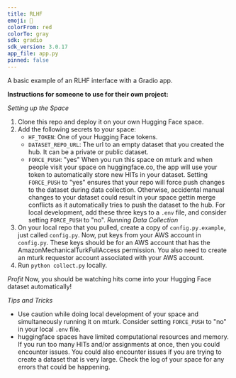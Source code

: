 ```yaml
---
title: RLHF
emoji: 🏢
colorFrom: red
colorTo: gray
sdk: gradio
sdk_version: 3.0.17
app_file: app.py
pinned: false
---
```


A basic example of an RLHF interface with a Gradio app.

**Instructions for someone to use for their own project:**

*Setting up the Space*
1. Clone this repo and deploy it on your own Hugging Face space.
2. Add the following secrets to your space:
   - `HF_TOKEN`: One of your Hugging Face tokens.
   - `DATASET_REPO_URL`: The url to an empty dataset that you created the hub. It
    can be a private or public dataset.
   - `FORCE_PUSH`: "yes"
   When you run this space on mturk and when people visit your space on
   huggingface.co, the app will use your token to automatically store new HITs
   in your dataset. Setting `FORCE_PUSH` to "yes" ensures that your repo will
   force push changes to the dataset during data collection. Otherwise,
   accidental manual changes to your dataset could result in your space gettin
   merge conflicts as it automatically tries to push the dataset to the hub. For
   local development, add these three keys to a `.env` file, and consider setting
   `FORCE_PUSH` to "no".
*Running Data Collection*
1. On your local repo that you pulled, create a copy of `config.py.example`,
   just called `config.py`. Now, put keys from your AWS account in `config.py`.
   These keys should be for an AWS account that has the
   AmazonMechanicalTurkFullAccess permission. You also need to
   create an mturk requestor account associated with your AWS account.
2. Run `python collect.py` locally.

*Profit*
Now, you should be watching hits come into your Hugging Face dataset
automatically!

*Tips and Tricks*
- Use caution while doing local development of your space and
simultaneously running it on mturk. Consider setting `FORCE_PUSH` to "no" in
your local `.env` file.
- huggingface spaces have limited computational resources and memory. If you
run too many HITs and/or assignments at once, then you could encounter issues.
You could also encounter issues if you are trying to create a dataset that is
very large. Check the log of your space for any errors that could be happening.


